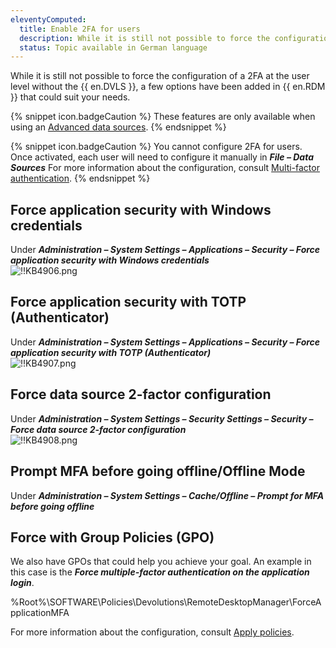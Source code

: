 ```yaml
---
eleventyComputed:
  title: Enable 2FA for users
  description: While it is still not possible to force the configuration of a 2FA at the user level without the {{ en.DVLS }}, a few options have been added in {{ en.RDM }} that could suit your needs.
  status: Topic available in German language
---
```

While it is still not possible to force the configuration of a 2FA at the user level without the {{ en.DVLS }}, a few options have been added in {{ en.RDM }} that could suit your needs.  

{% snippet icon.badgeCaution %}
These features are only available when using an [Advanced data sources](/rdm/windows/data-sources/data-sources-types/advanced-data-sources/).
{% endsnippet %}  

{% snippet icon.badgeCaution %}
You cannot configure 2FA for users. Once activated, each user will need to configure it manually in ***File – Data Sources*** For more information about the configuration, consult [Multi-factor authentication](/rdm/windows/data-sources/multi-factor-authentication/).
{% endsnippet %}

## Force application security with Windows credentials

Under ***Administration – System Settings – Applications – Security – Force application security with Windows credentials***  
![!!KB4906.png](https://webdevolutions.azureedge.net/docs/en/kb/KB4906.png)

## Force application security with TOTP (Authenticator)
Under ***Administration – System Settings – Applications – Security – Force application security with TOTP (Authenticator)***  
![!!KB4907.png](https://webdevolutions.azureedge.net/docs/en/kb/KB4907.png)

## Force data source 2-factor configuration
Under ***Administration – System Settings – Security Settings – Security – Force data source 2-factor configuration***  
![!!KB4908.png](https://webdevolutions.azureedge.net/docs/en/kb/KB4908.png)

## Prompt MFA before going offline/Offline Mode
Under ***Administration – System Settings – Cache/Offline – Prompt for MFA before going offline***  


## Force with Group Policies (GPO)
We also have GPOs that could help you achieve your goal. An example in this case is the ***Force multiple-factor authentication on the application login***.  

%Root%\SOFTWARE\Policies\Devolutions\RemoteDesktopManager\ForceApplicationMFA  

For more information about the configuration, consult [Apply policies](/kb/remote-desktop-manager/how-to-articles/group-policies/).
